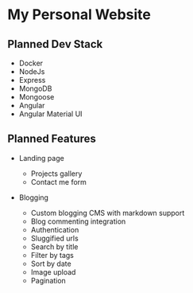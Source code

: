 # My Personal Website

## Planned Dev Stack

- Docker
- NodeJs
- Express
- MongoDB
- Mongoose
- Angular
- Angular Material UI

## Planned Features

- Landing page
  - Projects gallery
  - Contact me form

- Blogging
  - Custom blogging CMS with markdown support
  - Blog commenting integration
  - Authentication
  - Sluggified urls 
  - Search by title
  - Filter by tags
  - Sort by date
  - Image upload
  - Pagination
